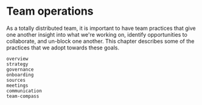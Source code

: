 # Team operations

As a totally distributed team, it is important to have team practices that give one another insight into what we're working on, identify opportunities to collaborate, and un-block one another.
This chapter describes some of the practices that we adopt towards these goals.

```{toctree}
overview
strategy
governance
onboarding
sources
meetings
communication
team-compass
```
